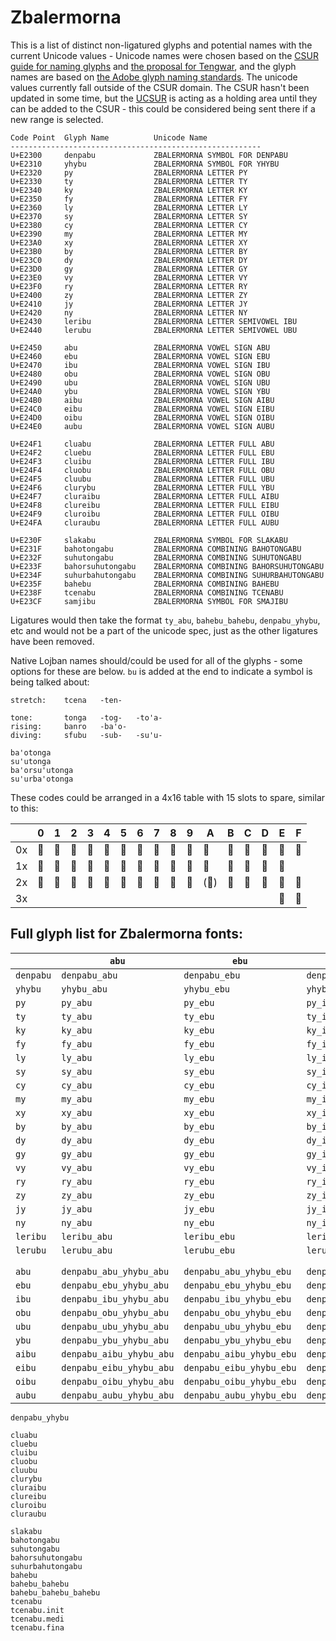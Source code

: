 # Zbalermorna

This is a list of distinct non-ligatured glyphs and potential names with the current Unicode values - Unicode names were chosen based on the [CSUR guide for naming glyphs](http://www.evertype.com/standards/csur/naming.html) and [the proposal for Tengwar](http://std.dkuug.dk/JTC1/SC2/WG2/docs/n1641/n1641.htm), and the glyph names are based on [the Adobe glyph naming standards](http://blogs.adobe.com/typblography/files/typblography/typotechnica2007/Glyph%20names.pdf). The unicode values currently fall outside of the CSUR domain. The CSUR hasn't been updated in some time, but the [UCSUR](https://www.kreativekorp.com/ucsur/) is acting as a holding area until they can be added to the CSUR - this could be considered being sent there if a new range is selected.


```
Code Point  Glyph Name          Unicode Name
--------------------------------------------------------
U+E2300     denpabu             ZBALERMORNA SYMBOL FOR DENPABU
U+E2310     yhybu               ZBALERMORNA SYMBOL FOR YHYBU
U+E2320     py                  ZBALERMORNA LETTER PY
U+E2330     ty                  ZBALERMORNA LETTER TY
U+E2340     ky                  ZBALERMORNA LETTER KY
U+E2350     fy                  ZBALERMORNA LETTER FY
U+E2360     ly                  ZBALERMORNA LETTER LY
U+E2370     sy                  ZBALERMORNA LETTER SY
U+E2380     cy                  ZBALERMORNA LETTER CY
U+E2390     my                  ZBALERMORNA LETTER MY
U+E23A0     xy                  ZBALERMORNA LETTER XY
U+E23B0     by                  ZBALERMORNA LETTER BY
U+E23C0     dy                  ZBALERMORNA LETTER DY
U+E23D0     gy                  ZBALERMORNA LETTER GY
U+E23E0     vy                  ZBALERMORNA LETTER VY
U+E23F0     ry                  ZBALERMORNA LETTER RY
U+E2400     zy                  ZBALERMORNA LETTER ZY
U+E2410     jy                  ZBALERMORNA LETTER JY
U+E2420     ny                  ZBALERMORNA LETTER NY
U+E2430     leribu              ZBALERMORNA LETTER SEMIVOWEL IBU
U+E2440     lerubu              ZBALERMORNA LETTER SEMIVOWEL UBU

U+E2450     abu                 ZBALERMORNA VOWEL SIGN ABU
U+E2460     ebu                 ZBALERMORNA VOWEL SIGN EBU
U+E2470     ibu                 ZBALERMORNA VOWEL SIGN IBU
U+E2480     obu                 ZBALERMORNA VOWEL SIGN OBU
U+E2490     ubu                 ZBALERMORNA VOWEL SIGN UBU
U+E24A0     ybu                 ZBALERMORNA VOWEL SIGN YBU
U+E24B0     aibu                ZBALERMORNA VOWEL SIGN AIBU
U+E24C0     eibu                ZBALERMORNA VOWEL SIGN EIBU
U+E24D0     oibu                ZBALERMORNA VOWEL SIGN OIBU
U+E24E0     aubu                ZBALERMORNA VOWEL SIGN AUBU

U+E24F1     cluabu              ZBALERMORNA LETTER FULL ABU
U+E24F2     cluebu              ZBALERMORNA LETTER FULL EBU
U+E24F3     cluibu              ZBALERMORNA LETTER FULL IBU
U+E24F4     cluobu              ZBALERMORNA LETTER FULL OBU
U+E24F5     cluubu              ZBALERMORNA LETTER FULL UBU
U+E24F6     clurybu             ZBALERMORNA LETTER FULL YBU
U+E24F7     cluraibu            ZBALERMORNA LETTER FULL AIBU
U+E24F8     clureibu            ZBALERMORNA LETTER FULL EIBU
U+E24F9     cluroibu            ZBALERMORNA LETTER FULL OIBU
U+E24FA     cluraubu            ZBALERMORNA LETTER FULL AUBU

U+E230F     slakabu             ZBALERMORNA SYMBOL FOR SLAKABU
U+E231F     bahotongabu         ZBALERMORNA COMBINING BAHOTONGABU
U+E232F     suhutongabu         ZBALERMORNA COMBINING SUHUTONGABU
U+E233F     bahorsuhutongabu    ZBALERMORNA COMBINING BAHORSUHUTONGABU
U+E234F     suhurbahutongabu    ZBALERMORNA COMBINING SUHURBAHUTONGABU
U+E235F     bahebu              ZBALERMORNA COMBINING BAHEBU
U+E238F     tcenabu             ZBALERMORNA COMBINING TCENABU
U+E23CF     samjibu             ZBALERMORNA SYMBOL FOR SMAJIBU
```

Ligatures would then take the format `ty_abu`, `bahebu_bahebu`, `denpabu_yhybu`, etc and would not be a part of the unicode spec, just as the other ligatures have been removed.

Native Lojban names should/could be used for all of the glyphs - some options for these are below. `bu` is added at the end to indicate a symbol is being talked about:

```
stretch:    tcena   -ten-

tone:       tonga   -tog-   -to'a-  
rising:     banro   -ba'o-  
diving:     sfubu   -sub-   -su'u-  

ba'otonga
su'utonga
ba'orsu'utonga
su'urba'otonga
```

These codes could be arranged in a 4x16 table with 15 slots to spare, similar to this:

|    | 0 | 1 | 2 | 3 | 4 | 5 | 6 | 7 | 8 | 9 | A | B | C | D | E | F |
|----|---|---|---|---|---|---|---|---|---|---|---|---|---|---|---|---|
| 0x | 󢌠 | 󢌰 | 󢍀 | 󢍐 | 󢍠 | 󢍰 | 󢎀 | 󢎐 | 󢎠 | 󢌀 | 󢌐 | 󢓰 | 󢒰 | 󢓀 | 󢓐 | 󢓠 |
| 1x | 󢎰 | 󢏀 | 󢏐 | 󢏠 | 󢏰 | 󢐀 | 󢐐 | 󢐠 | 󢑐 | 󢑠 | 󢑰 | 󢒀 | 󢒐 | 󢍟 | 󢏏 |   |
| 2x | 󢓱 | 󢓲 | 󢓳 | 󢓴 | 󢓵 | 󢓶 | 󢓷 | 󢓸 | 󢓹 | 󢓺 |(󢌏)| 󢌟 | 󢌯 | 󢌿 | 󢍏 | 󢎏 |
| 3x |   |   |   |   |   |   |   |   |   |   |   |   |   |   | 󢐰 | 󢑀 |

## Full glyph list for Zbalermorna fonts:

|   |`abu`|`ebu`|`ibu`|`obu`|`ubu`|`ybu`|`aibu`|`eibu`|`oibu`|`aubu`|
| --- | --- | --- | --- | --- | --- | --- | --- | --- | --- | --- |
| `denpabu`|`denpabu_abu`|`denpabu_ebu`|`denpabu_ibu`|`denpabu_obu`|`denpabu_ubu`|`denpabu_ybu`|`denpabu_aibu`|`denpabu_eibu`|`denpabu_oibu`|`denpabu_aubu`|
| `yhybu`|`yhybu_abu`|`yhybu_ebu`|`yhybu_ibu`|`yhybu_obu`|`yhybu_ubu`|`yhybu_ybu`|`yhybu_aibu`|`yhybu_eibu`|`yhybu_oibu`|`yhybu_aubu`|
| `py`|`py_abu`|`py_ebu`|`py_ibu`|`py_obu`|`py_ubu`|`py_ybu`|`py_aibu`|`py_eibu`|`py_oibu`|`py_aubu`|
| `ty`|`ty_abu`|`ty_ebu`|`ty_ibu`|`ty_obu`|`ty_ubu`|`ty_ybu`|`ty_aibu`|`ty_eibu`|`ty_oibu`|`ty_aubu`|
| `ky`|`ky_abu`|`ky_ebu`|`ky_ibu`|`ky_obu`|`ky_ubu`|`ky_ybu`|`ky_aibu`|`ky_eibu`|`ky_oibu`|`ky_aubu`|
| `fy`|`fy_abu`|`fy_ebu`|`fy_ibu`|`fy_obu`|`fy_ubu`|`fy_ybu`|`fy_aibu`|`fy_eibu`|`fy_oibu`|`fy_aubu`|
| `ly`|`ly_abu`|`ly_ebu`|`ly_ibu`|`ly_obu`|`ly_ubu`|`ly_ybu`|`ly_aibu`|`ly_eibu`|`ly_oibu`|`ly_aubu`|
| `sy`|`sy_abu`|`sy_ebu`|`sy_ibu`|`sy_obu`|`sy_ubu`|`sy_ybu`|`sy_aibu`|`sy_eibu`|`sy_oibu`|`sy_aubu`|
| `cy`|`cy_abu`|`cy_ebu`|`cy_ibu`|`cy_obu`|`cy_ubu`|`cy_ybu`|`cy_aibu`|`cy_eibu`|`cy_oibu`|`cy_aubu`|
| `my`|`my_abu`|`my_ebu`|`my_ibu`|`my_obu`|`my_ubu`|`my_ybu`|`my_aibu`|`my_eibu`|`my_oibu`|`my_aubu`|
| `xy`|`xy_abu`|`xy_ebu`|`xy_ibu`|`xy_obu`|`xy_ubu`|`xy_ybu`|`xy_aibu`|`xy_eibu`|`xy_oibu`|`xy_aubu`|
| `by`|`by_abu`|`by_ebu`|`by_ibu`|`by_obu`|`by_ubu`|`by_ybu`|`by_aibu`|`by_eibu`|`by_oibu`|`by_aubu`|
| `dy`|`dy_abu`|`dy_ebu`|`dy_ibu`|`dy_obu`|`dy_ubu`|`dy_ybu`|`dy_aibu`|`dy_eibu`|`dy_oibu`|`dy_aubu`|
| `gy`|`gy_abu`|`gy_ebu`|`gy_ibu`|`gy_obu`|`gy_ubu`|`gy_ybu`|`gy_aibu`|`gy_eibu`|`gy_oibu`|`gy_aubu`|
| `vy`|`vy_abu`|`vy_ebu`|`vy_ibu`|`vy_obu`|`vy_ubu`|`vy_ybu`|`vy_aibu`|`vy_eibu`|`vy_oibu`|`vy_aubu`|
| `ry`|`ry_abu`|`ry_ebu`|`ry_ibu`|`ry_obu`|`ry_ubu`|`ry_ybu`|`ry_aibu`|`ry_eibu`|`ry_oibu`|`ry_aubu`|
| `zy`|`zy_abu`|`zy_ebu`|`zy_ibu`|`zy_obu`|`zy_ubu`|`zy_ybu`|`zy_aibu`|`zy_eibu`|`zy_oibu`|`zy_aubu`|
| `jy`|`jy_abu`|`jy_ebu`|`jy_ibu`|`jy_obu`|`jy_ubu`|`jy_ybu`|`jy_aibu`|`jy_eibu`|`jy_oibu`|`jy_aubu`|
| `ny`|`ny_abu`|`ny_ebu`|`ny_ibu`|`ny_obu`|`ny_ubu`|`ny_ybu`|`ny_aibu`|`ny_eibu`|`ny_oibu`|`ny_aubu`|
| `leribu`|`leribu_abu`|`leribu_ebu`|`leribu_ibu`|`leribu_obu`|`leribu_ubu`|`leribu_ybu`|`leribu_aibu`|`leribu_eibu`|`leribu_oibu`|`leribu_aubu`|
| `lerubu`|`lerubu_abu`|`lerubu_ebu`|`lerubu_ibu`|`lerubu_obu`|`lerubu_ubu`|`lerubu_ybu`|`lerubu_aibu`|`lerubu_eibu`|`lerubu_oibu`|`lerubu_aubu`|
|   |  |  |  |  |  |  |  |  |  |  |
|   |  |  |  |  |  |  |  |  |  |  |
| `abu`|`denpabu_abu_yhybu_abu`|`denpabu_abu_yhybu_ebu`|`denpabu_abu_yhybu_ibu`|`denpabu_abu_yhybu_obu`|`denpabu_abu_yhybu_ubu`|`denpabu_abu_yhybu_ybu`|`denpabu_abu_yhybu_aibu`|`denpabu_abu_yhybu_eibu`|`denpabu_abu_yhybu_oibu`|`denpabu_abu_yhybu_aubu`|
| `ebu`|`denpabu_ebu_yhybu_abu`|`denpabu_ebu_yhybu_ebu`|`denpabu_ebu_yhybu_ibu`|`denpabu_ebu_yhybu_obu`|`denpabu_ebu_yhybu_ubu`|`denpabu_ebu_yhybu_ybu`|`denpabu_ebu_yhybu_aibu`|`denpabu_ebu_yhybu_eibu`|`denpabu_ebu_yhybu_oibu`|`denpabu_ebu_yhybu_aubu`|
| `ibu`|`denpabu_ibu_yhybu_abu`|`denpabu_ibu_yhybu_ebu`|`denpabu_ibu_yhybu_ibu`|`denpabu_ibu_yhybu_obu`|`denpabu_ibu_yhybu_ubu`|`denpabu_ibu_yhybu_ybu`|`denpabu_ibu_yhybu_aibu`|`denpabu_ibu_yhybu_eibu`|`denpabu_ibu_yhybu_oibu`|`denpabu_ibu_yhybu_aubu`|
| `obu`|`denpabu_obu_yhybu_abu`|`denpabu_obu_yhybu_ebu`|`denpabu_obu_yhybu_ibu`|`denpabu_obu_yhybu_obu`|`denpabu_obu_yhybu_ubu`|`denpabu_obu_yhybu_ybu`|`denpabu_obu_yhybu_aibu`|`denpabu_obu_yhybu_eibu`|`denpabu_obu_yhybu_oibu`|`denpabu_obu_yhybu_aubu`|
| `ubu`|`denpabu_ubu_yhybu_abu`|`denpabu_ubu_yhybu_ebu`|`denpabu_ubu_yhybu_ibu`|`denpabu_ubu_yhybu_obu`|`denpabu_ubu_yhybu_ubu`|`denpabu_ubu_yhybu_ybu`|`denpabu_ubu_yhybu_aibu`|`denpabu_ubu_yhybu_eibu`|`denpabu_ubu_yhybu_oibu`|`denpabu_ubu_yhybu_aubu`|
| `ybu`|`denpabu_ybu_yhybu_abu`|`denpabu_ybu_yhybu_ebu`|`denpabu_ybu_yhybu_ibu`|`denpabu_ybu_yhybu_obu`|`denpabu_ybu_yhybu_ubu`|`denpabu_ybu_yhybu_ybu`|`denpabu_ybu_yhybu_aibu`|`denpabu_ybu_yhybu_eibu`|`denpabu_ybu_yhybu_oibu`|`denpabu_ybu_yhybu_aubu`|
| `aibu`|`denpabu_aibu_yhybu_abu`|`denpabu_aibu_yhybu_ebu`|`denpabu_aibu_yhybu_ibu`|`denpabu_aibu_yhybu_obu`|`denpabu_aibu_yhybu_ubu`|`denpabu_aibu_yhybu_ybu`|`denpabu_aibu_yhybu_aibu`|`denpabu_aibu_yhybu_eibu`|`denpabu_aibu_yhybu_oibu`|`denpabu_aibu_yhybu_aubu`|
| `eibu`|`denpabu_eibu_yhybu_abu`|`denpabu_eibu_yhybu_ebu`|`denpabu_eibu_yhybu_ibu`|`denpabu_eibu_yhybu_obu`|`denpabu_eibu_yhybu_ubu`|`denpabu_eibu_yhybu_ybu`|`denpabu_eibu_yhybu_aibu`|`denpabu_eibu_yhybu_eibu`|`denpabu_eibu_yhybu_oibu`|`denpabu_eibu_yhybu_aubu`|
| `oibu`|`denpabu_oibu_yhybu_abu`|`denpabu_oibu_yhybu_ebu`|`denpabu_oibu_yhybu_ibu`|`denpabu_oibu_yhybu_obu`|`denpabu_oibu_yhybu_ubu`|`denpabu_oibu_yhybu_ybu`|`denpabu_oibu_yhybu_aibu`|`denpabu_oibu_yhybu_eibu`|`denpabu_oibu_yhybu_oibu`|`denpabu_oibu_yhybu_aubu`|
| `aubu`|`denpabu_aubu_yhybu_abu`|`denpabu_aubu_yhybu_ebu`|`denpabu_aubu_yhybu_ibu`|`denpabu_aubu_yhybu_obu`|`denpabu_aubu_yhybu_ubu`|`denpabu_aubu_yhybu_ybu`|`denpabu_aubu_yhybu_aibu`|`denpabu_aubu_yhybu_eibu`|`denpabu_aubu_yhybu_oibu`|`denpabu_aubu_yhybu_aubu`|

```
denpabu_yhybu

cluabu
cluebu
cluibu
cluobu
cluubu
clurybu
cluraibu
clureibu
cluroibu
cluraubu

slakabu
bahotongabu
suhutongabu
bahorsuhutongabu
suhurbahutongabu
bahebu
bahebu_bahebu
bahebu_bahebu_bahebu
tcenabu
tcenabu.init
tcenabu.medi
tcenabu.fina

```
